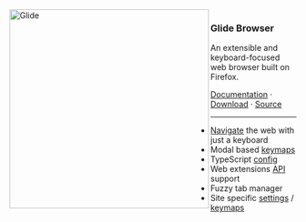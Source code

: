 <img src="https://github.com/glide-browser/glide/blob/main/configs/branding/glide/logo512.png?raw=true" alt="Glide" align="left" width="350" height="350">

### Glide Browser

<p>An extensible and keyboard-focused web browser built on Firefox.</p>

<p>
    <a href="https://glide-browser.app">Documentation</a>
    ·
    <a href="https://glide-browser.app/#download">Download</a>
    ·
    <a href="https://github.com/glide-browser/glide">Source</a>
  </p>

---

- [Navigate](https://glide-browser.app/hints) the web with just a keyboard
- Modal based [keymaps](https://glide-browser.app/keys)
- TypeScript [config](https://glide-browser.app/config)
- Web extensions [API](https://glide-browser.app/extensions) support
- Fuzzy tab manager
- Site specific [settings](https://glide-browser.app/cookbook#set-a-pref-for-a-specific-website) / [keymaps](https://glide-browser.app/cookbook#override-a-keymap-for-a-specific-website)
